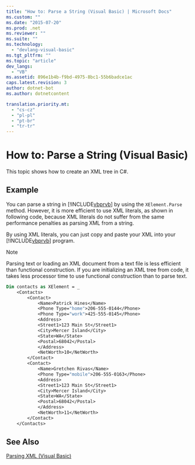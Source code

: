 ```yaml
---
title: "How to: Parse a String (Visual Basic) | Microsoft Docs"
ms.custom: ""
ms.date: "2015-07-20"
ms.prod: .net
ms.reviewer: ""
ms.suite: ""
ms.technology: 
  - "devlang-visual-basic"
ms.tgt_pltfrm: ""
ms.topic: "article"
dev_langs: 
  - "VB"
ms.assetid: 896e1b4b-f9bd-4975-8bc1-55b6badce1ac
caps.latest.revision: 3
author: dotnet-bot
ms.author: dotnetcontent

translation.priority.mt: 
  - "cs-cz"
  - "pl-pl"
  - "pt-br"
  - "tr-tr"
---
```

# How to: Parse a String (Visual Basic)
This topic shows how to create an XML tree in C#.  
  
## Example  
 You can parse a string in [!INCLUDE[vbprvb](~/includes/vbprvb-md.md)] by using the `XElement.Parse` method. However, it is more efficient to use XML literals, as shown in following code, because XML literals do not suffer from the same performance penalties as parsing XML from a string.  
  
 By using XML literals, you can just copy and paste your XML into your [!INCLUDE[vbprvb](~/includes/vbprvb-md.md)] program.  
  
> [!NOTE]
>  Parsing text or loading an XML document from a text file is less efficient than functional construction. If you are initializing an XML tree from code, it takes less processor time to use functional construction than to parse text.  
  
```vb  
Dim contacts as XElement = _  
    <Contacts>  
        <Contact>  
            <Name>Patrick Hines</Name>  
            <Phone Type="home">206-555-0144</Phone>  
            <Phone Type="work">425-555-0145</Phone>  
            <Address>  
            <Street1>123 Main St</Street1>  
            <City>Mercer Island</City>  
            <State>WA</State>  
            <Postal>68042</Postal>  
            </Address>  
            <NetWorth>10</NetWorth>  
        </Contact>  
        <Contact>  
            <Name>Gretchen Rivas</Name>  
            <Phone Type="mobile">206-555-0163</Phone>  
            <Address>  
            <Street1>123 Main St</Street1>  
            <City>Mercer Island</City>  
            <State>WA</State>  
            <Postal>68042</Postal>  
            </Address>  
            <NetWorth>11</NetWorth>  
        </Contact>  
    </Contacts>  
```  
  
## See Also  
 [Parsing XML (Visual Basic)](../../../../visual-basic/programming-guide/concepts/linq/parsing-xml.md)